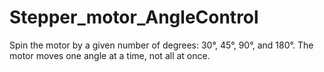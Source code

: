 # Stepper_motor_AngleControl
Spin the motor by a given number of degrees: 30°, 45°, 90°, and 180°. The motor moves one angle at a time, not all at once.
